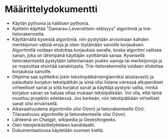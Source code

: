 # Määrittelydokumentti
- Käytän pythonia ja hallitsen pythonia.
- Ajattelin käyttää "Damarau-Levenshtein-etäisyys" algoritmiä ja trie-tietorakennetta.
- Käyttämällä kyseistä algoritmiä, niin pystytään arvioimaan kahden merkkijonon välisiä eroja ja siten löytämään sanoille korjauksen. Algoritmillä voidaan ehdottaa korjauksia sanalle, koska algoritmi valitsee sanan, joka on lähimpänä käyttäjän syöttämää sanaa. Kyseisellä tietorakenteellä pystytään tallentamaan joukko sanoja tai merkkijonoja ja se nopeuttaa etsintää sanakirjasta. Trie-tietorakennella voidaan ehdottaa korjauksia sanoille. 
- Ohjelma saa syötteiksi jokin tekstinpätkän(englanniksi alustavasti) ja palauttaisi korjatun tekstipätkän ja siinä olisi listana vieressä alkuperäiset virheelliset sanat ja siitä korjatut sanat ja käyttäjä pystyisi valita, minkä korjatun sanan se haluaa ottaa mukaan tekstipätkään. Voi olla, että tämä muuttuu projektin edetäessä. Jos kerkeän, niin tekstipätkään virhelliset sanat olisi erivärisellä.
- Aikavaativuutena algoritmille olisi O(mn) ja tietorakenteelle O(n). Tilavaativuus algoritmille ja tietorakenteelle olisi O(nm).
- Lähteenä on Chatgpt, wikipedia ja Geeksforgeeks.
- Olen tietojenkäsittelytieteen kandidaatti.
- Dokumentaatiossa käytetään suomen kieltä.